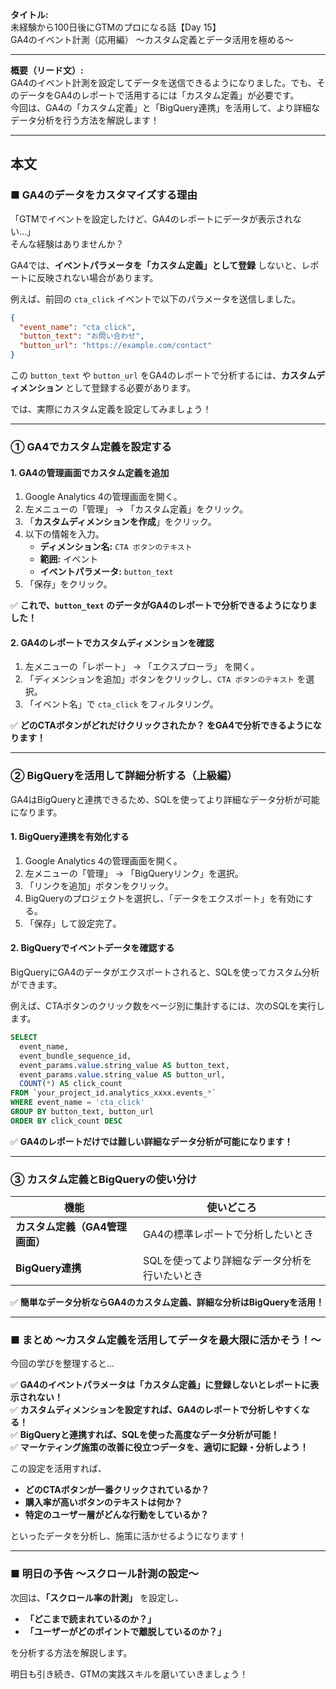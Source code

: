 **タイトル:**  
未経験から100日後にGTMのプロになる話【Day 15】  
GA4のイベント計測（応用編） 〜カスタム定義とデータ活用を極める〜

---

**概要（リード文）:**  
GA4のイベント計測を設定してデータを送信できるようになりました。でも、そのデータをGA4のレポートで活用するには「カスタム定義」が必要です。  
今回は、GA4の「カスタム定義」と「BigQuery連携」を活用して、より詳細なデータ分析を行う方法を解説します！

---

## **本文**

### ■ GA4のデータをカスタマイズする理由

「GTMでイベントを設定したけど、GA4のレポートにデータが表示されない…」  
そんな経験はありませんか？

GA4では、**イベントパラメータを「カスタム定義」として登録** しないと、レポートに反映されない場合があります。

例えば、前回の `cta_click` イベントで以下のパラメータを送信しました。
```json
{
  "event_name": "cta_click",
  "button_text": "お問い合わせ",
  "button_url": "https://example.com/contact"
}
```

この `button_text` や `button_url` をGA4のレポートで分析するには、**カスタムディメンション** として登録する必要があります。

では、実際にカスタム定義を設定してみましょう！

---

### **① GA4でカスタム定義を設定する**

#### **1. GA4の管理画面でカスタム定義を追加**

1. Google Analytics 4の管理画面を開く。
2. 左メニューの「管理」 → 「カスタム定義」をクリック。
3. 「**カスタムディメンションを作成**」をクリック。
4. 以下の情報を入力。
   - **ディメンション名:** `CTA ボタンのテキスト`
   - **範囲:** イベント
   - **イベントパラメータ:** `button_text`
5. 「保存」をクリック。

✅ **これで、`button_text` のデータがGA4のレポートで分析できるようになりました！**

#### **2. GA4のレポートでカスタムディメンションを確認**

1. 左メニューの「レポート」 → 「エクスプローラ」 を開く。
2. 「ディメンションを追加」ボタンをクリックし、`CTA ボタンのテキスト` を選択。
3. 「イベント名」で `cta_click` をフィルタリング。

✅ **どのCTAボタンがどれだけクリックされたか？ をGA4で分析できるようになります！**

---

### **② BigQueryを活用して詳細分析する（上級編）**

GA4はBigQueryと連携できるため、SQLを使ってより詳細なデータ分析が可能になります。

#### **1. BigQuery連携を有効化する**

1. Google Analytics 4の管理画面を開く。
2. 左メニューの「管理」 → 「BigQueryリンク」を選択。
3. 「リンクを追加」ボタンをクリック。
4. BigQueryのプロジェクトを選択し、「データをエクスポート」を有効にする。
5. 「保存」して設定完了。

#### **2. BigQueryでイベントデータを確認する**

BigQueryにGA4のデータがエクスポートされると、SQLを使ってカスタム分析ができます。

例えば、CTAボタンのクリック数をページ別に集計するには、次のSQLを実行します。
```sql
SELECT
  event_name,
  event_bundle_sequence_id,
  event_params.value.string_value AS button_text,
  event_params.value.string_value AS button_url,
  COUNT(*) AS click_count
FROM `your_project_id.analytics_xxxx.events_*`
WHERE event_name = 'cta_click'
GROUP BY button_text, button_url
ORDER BY click_count DESC
```

✅ **GA4のレポートだけでは難しい詳細なデータ分析が可能になります！**

---

### **③ カスタム定義とBigQueryの使い分け**

| 機能 | 使いどころ |
|---|---|
| **カスタム定義（GA4管理画面）** | GA4の標準レポートで分析したいとき |
| **BigQuery連携** | SQLを使ってより詳細なデータ分析を行いたいとき |

✅ **簡単なデータ分析ならGA4のカスタム定義、詳細な分析はBigQueryを活用！**

---

### **■ まとめ 〜カスタム定義を活用してデータを最大限に活かそう！〜**

今回の学びを整理すると…

✅ **GA4のイベントパラメータは「カスタム定義」に登録しないとレポートに表示されない！**  
✅ **カスタムディメンションを設定すれば、GA4のレポートで分析しやすくなる！**  
✅ **BigQueryと連携すれば、SQLを使った高度なデータ分析が可能！**  
✅ **マーケティング施策の改善に役立つデータを、適切に記録・分析しよう！**  

この設定を活用すれば、
- **どのCTAボタンが一番クリックされているか？**
- **購入率が高いボタンのテキストは何か？**
- **特定のユーザー層がどんな行動をしているか？**

といったデータを分析し、施策に活かせるようになります！

---

### **■ 明日の予告 〜スクロール計測の設定〜**

次回は、**「スクロール率の計測」** を設定し、

- **「どこまで読まれているのか？」**
- **「ユーザーがどのポイントで離脱しているのか？」**

を分析する方法を解説します。

明日も引き続き、GTMの実践スキルを磨いていきましょう！

